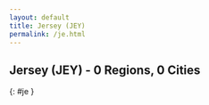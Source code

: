 ```yaml
---
layout: default
title: Jersey (JEY)
permalink: /je.html
---
```



## Jersey (JEY) - 0 Regions, 0 Cities
{: #je }






 
